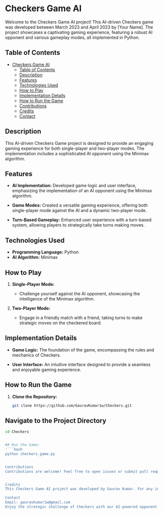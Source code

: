 # Checkers Game AI

Welcome to the Checkers Game AI project! This AI-driven Checkers game was developed between March 2023 and April 2023 by [Your Name]. The project showcases a captivating gaming experience, featuring a robust AI opponent and various gameplay modes, all implemented in Python.

## Table of Contents

- [Checkers Game AI](#checkers-game-ai)
  - [Table of Contents](#table-of-contents)
  - [Description](#description)
  - [Features](#features)
  - [Technologies Used](#technologies-used)
  - [How to Play](#how-to-play)
  - [Implementation Details](#implementation-details)
  - [How to Run the Game](#how-to-run-the-game)
  - [Contributions](#contributions)
  - [Credits](#credits)
  - [Contact](#contact)

## Description

This AI-driven Checkers Game project is designed to provide an engaging gaming experience for both single-player and two-player modes. The implementation includes a sophisticated AI opponent using the Minimax algorithm.

## Features

- **AI Implementation:** Developed game logic and user interface, emphasizing the implementation of an AI opponent using the Minimax algorithm.
  
- **Game Modes:** Created a versatile gaming experience, offering both single-player mode against the AI and a dynamic two-player mode.

- **Turn-Based Gameplay:** Enhanced user experience with a turn-based system, allowing players to strategically take turns making moves.

## Technologies Used

- **Programming Language:** Python
- **AI Algorithm:** Minimax

## How to Play

1. **Single-Player Mode:**
   - Challenge yourself against the AI opponent, showcasing the intelligence of the Minimax algorithm.
   
2. **Two-Player Mode:**
   - Engage in a friendly match with a friend, taking turns to make strategic moves on the checkered board.

## Implementation Details

- **Game Logic:** The foundation of the game, encompassing the rules and mechanics of Checkers.
  
- **User Interface:** An intuitive interface designed to provide a seamless and enjoyable gaming experience.

## How to Run the Game

1. **Clone the Repository:**
   ```bash
   git clone https://github.com/GauravKumar1w/Checkers.git
## Navigate to the Project Directory

   ```bash
   cd Checkers


## Run the Game:
  '```bash
python checkers_game.py


Contributions
Contributions are welcome! Feel free to open issues or submit pull requests.


Credits
This Checkers Game AI project was developed by Gaurav Kumar. For any inquiries or feedback, please contact gauravkumar1w@gmail.com.

Contact
Email: gauravkumar1w@gmail.com
Enjoy the strategic challenge of Checkers with our AI-powered opponent!







